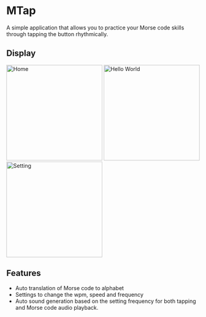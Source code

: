 # MTap
A simple application that allows you to practice your Morse code skills through tapping the button rhythmically.

## Display
<img src="https://www.dropbox.com/s/our8yz7hnlo37d4/MTap3.jpg?raw=1" alt="Home" width="250"/> <img src="https://www.dropbox.com/s/hfgiicjqcc22ctu/MTap2.jpg?raw=1" alt="Hello World" width="250"/> <img src="https://www.dropbox.com/s/g2hxxgxl5zf8ll3/MTap1.jpg?raw=1" alt="Setting" width="250"/>
<br/>
## Features
* Auto translation of Morse code to alphabet
* Settings to change the wpm, speed and frequency
* Auto sound generation based on the setting frequency for both tapping and Morse code audio playback.
